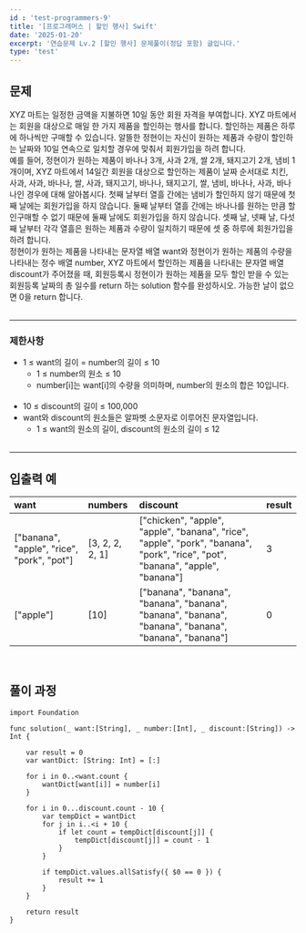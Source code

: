 ```yaml
---
id : 'test-programmers-9'
title: '[프로그래머스 | 할인 행사] Swift'
date: '2025-01-20'
excerpt: '연습문제 Lv.2 [할인 행사] 문제풀이(정답 포함) 글입니다.'
type: 'test'
---
```


## 문제

XYZ 마트는 일정한 금액을 지불하면 10일 동안 회원 자격을 부여합니다. XYZ 마트에서는 회원을 대상으로 매일 한 가지 제품을 할인하는 행사를 합니다. 할인하는 제품은 하루에 하나씩만 구매할 수 있습니다. 알뜰한 정현이는 자신이 원하는 제품과 수량이 할인하는 날짜와 10일 연속으로 일치할 경우에 맞춰서 회원가입을 하려 합니다.<br>
예를 들어, 정현이가 원하는 제품이 바나나 3개, 사과 2개, 쌀 2개, 돼지고기 2개, 냄비 1개이며, XYZ 마트에서 14일간 회원을 대상으로 할인하는 제품이 날짜 순서대로 치킨, 사과, 사과, 바나나, 쌀, 사과, 돼지고기, 바나나, 돼지고기, 쌀, 냄비, 바나나, 사과, 바나나인 경우에 대해 알아봅시다. 첫째 날부터 열흘 간에는 냄비가 할인하지 않기 때문에 첫째 날에는 회원가입을 하지 않습니다. 둘째 날부터 열흘 간에는 바나나를 원하는 만큼 할인구매할 수 없기 때문에 둘째 날에도 회원가입을 하지 않습니다. 셋째 날, 넷째 날, 다섯째 날부터 각각 열흘은 원하는 제품과 수량이 일치하기 때문에 셋 중 하루에 회원가입을 하려 합니다.<br>
정현이가 원하는 제품을 나타내는 문자열 배열 want와 정현이가 원하는 제품의 수량을 나타내는 정수 배열 number, XYZ 마트에서 할인하는 제품을 나타내는 문자열 배열 discount가 주어졌을 때, 회원등록시 정현이가 원하는 제품을 모두 할인 받을 수 있는 회원등록 날짜의 총 일수를 return 하는 solution 함수를 완성하시오. 가능한 날이 없으면 0을 return 합니다.<br>
<br>

***

### 제한사항

* 1 ≤ want의 길이 = number의 길이 ≤ 10
    * 1 ≤ number의 원소 ≤ 10
    * number[i]는 want[i]의 수량을 의미하며, number의 원소의 합은 10입니다.
    <br>
* 10 ≤ discount의 길이 ≤ 100,000
* want와 discount의 원소들은 알파벳 소문자로 이루어진 문자열입니다.
    * 1 ≤ want의 원소의 길이, discount의 원소의 길이 ≤ 12
    <br>

***

## 입출력 예

|want|numbers|discount|result|
|:-|:-|:-|:-|
|["banana", "apple", "rice", "pork", "pot"]|[3, 2, 2, 2, 1]|["chicken", "apple", "apple", "banana", "rice", "apple", "pork", "banana", "pork", "rice", "pot", "banana", "apple", "banana"]|3|
|\["apple"]|\[10]|["banana", "banana", "banana", "banana", "banana", "banana", "banana", "banana", "banana", "banana"]|0|

<br>

## 풀이 과정

~~~
import Foundation

func solution(_ want:[String], _ number:[Int], _ discount:[String]) -> Int {
        
    var result = 0
    var wantDict: [String: Int] = [:]
        
    for i in 0..<want.count {
        wantDict[want[i]] = number[i]
    }
        
    for i in 0...discount.count - 10 {
        var tempDict = wantDict
        for j in i..<i + 10 {
            if let count = tempDict[discount[j]] {
                tempDict[discount[j]] = count - 1
            }
        }
            
        if tempDict.values.allSatisfy({ $0 == 0 }) {
            result += 1
        }
    }
        
    return result
}
~~~
